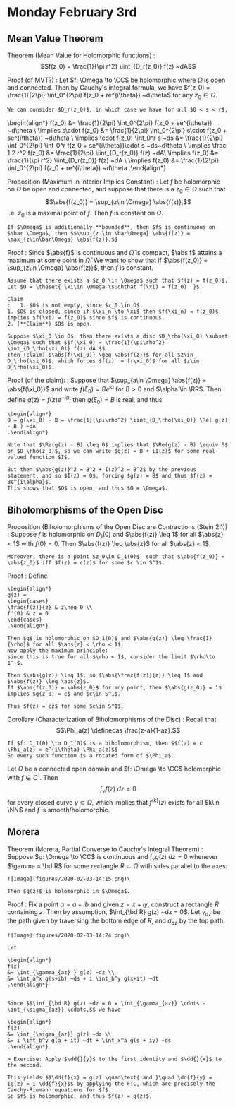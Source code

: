 # Monday February 3rd

## Mean Value Theorem

Theorem (Mean Value for Holomorphic functions)
: 	$$f(z_0) = \frac{1}{\pi r^2} \iint_{D_r(z_0)} f(z) ~dA$$

Proof (of MVT?)
: 	Let $f: \Omega \to \CC$ be holomorphic where $\Omega$ is open and connected.
	Then by Cauchy's integral formula, we have $f(z_0) = \frac{1}{2\pi} \int_0^{2\pi} f(z_0 + re^{i\theta}) ~d\theta$ for any $z_0 \in \Omega$.
	
	We can consider $D_r(z_0)$, in which case we have for all $0 < s < r$,

\begin{align*}
f(z_0) &= \frac{1}{2\pi} \int_0^{2\pi} f(z_0 + se^{i\theta}) ~d\theta \\
\implies s\cdot f(z_0) &= \frac{1}{2\pi} \int_0^{2\pi} s\cdot f(z_0 + se^{i\theta}) ~d\theta \\
\implies \cdot f(z_0) \int_0^r s ~ds &= \frac{1}{2\pi} \int_0^{2\pi} \int_0^r f(z_0 + se^{i\theta})\cdot s ~ds~d\theta \\ 
\implies \frac 1 2 r^2 f(z_0) &= \frac{1}{2\pi} \iint_{D_r(z_0)} f(z) ~dA\\
\implies f(z_0) &= \frac{1}{\pi r^2} \iint_{D_r(z_0)} f(z) ~dA \\
\implies f(z_0) &= \frac{1}{2\pi} \int_0^{2\pi} f(z_0 + re^{i\theta}) ~d\theta
.\end{align*}

Proposition (Maximum in Interior Implies Constant)
: 	Let $f$ be holomorphic on $\Omega$ be open and connected, and suppose that there is a $z_0 \in \Omega$ such that $$\abs{f(z_0)} = \sup_{z\in \Omega} \abs{f(z)},$$ i.e. $z_0$ is a maximal point of $f$.
	Then $f$ is constant on $\Omega$.

	If $\Omega$ is additionally **bounded**, then $f$ is continuous on $\bar \Omega$, then $$\sup_{z \in \bar\Omega} \abs{f(z)} = \max_{z\in\bar\Omega} \abs{f(z)}.$$

Proof
: 	Since $\abs{f}$ is continuous and $\bar \Omega$ is compact, $\abs f$ attains a maximum at some point in $\bar \Omega$.
	We want to show that if $\abs{f(z_0)} = \sup_{z\in \Omega} \abs{f(z)}$, then $f$ is constant.

	Assume that there exists a $z_0 \in \Omega$ such that $f(z) = f(z_0)$.
	Let $O = \theset{ \xi\in \Omega \suchthat f(\xi) = f(z_0)  }$.

	Claim
	:	1. $O$ is not empty, since $z_0 \in O$.
	1. $O$ is closed, since if $\xi_n \to \xi$ then $f(\xi_n) = f(z_0)$ implies $f(\xi) = f(z_0)$ since $f$ is continuous.
	2. (**Claim**) $O$ is open.

	Suppose $\xi_0 \in O$, then there exists a disc $D_\rho(\xi_0) \subset \Omega$ such that $$f(\xi_0) = \frac{1}{\pi\rho^2} \int_{D_\rho(\xi_0)} f(z) dA.$$
	Then (claim) $\abs{f(\xi_0)} \geq \abs{f(z)}$ for all $z\in D_\rho(\xi_0)$, which forces $f(z)  = f(\xi_0)$ for all $z\in D_\rho(\xi_0)$.

Proof (of the claim):
: Suppose that $\sup_{a\in \Omega} \abs{f(z)} = \abs{f(\xi_0)}$ and write $f(\xi_0) = Be^{i\alpha}$ for $B>0$ and $\alpha \in \RR$.
	Then define $g(z) = f(z) e^{-i\alpha}$; then $g(\xi_0) = B$ is real, and thus

	\begin{align*}
	0 = g(\xi_0) - B = \frac{1}{\pi\rho^2} \iint_{D_\rho(\xi_0)} \Re( g(z) - B ) ~dA
	.\end{align*}

	Note that $\Re(g(z) - B) \leq 0$ implies that $\Re(g(z) - B) \equiv 0$ on $D_\rho(z_0)$, so we can write $g(z) = B + iI(z)$ for some real-valued function $I$.

	But then $\abs{g(z)}^2 = B^2 + I(z)^2 = B^2$ by the previous statement, and so $I(z) = 0$, forcing $g(z) = B$ and thus $f(z) = Be^{i\alpha}$.
	This shows that $O$ is open, and thus $O = \Omega$.

## Biholomorphisms of the Open Disc

Proposition (Biholomorphisms of the Open Disc are Contractions (Stein 2.1))
: 	Suppose $f$ is holomorphic on $D_1(0)$ and $\abs{f(z)} \leq 1$ for all $\abs{z} < 1$ with $f(0) = 0$.
	Then $\abs{f(z)} \leq \abs{z}$ for all $\abs{z} < 1$.

	Moreover, there is a point $z_0\in D_1(0)$  such that $\abs{f(z_0)} = \abs{z_0}$ iff $f(z) = c(z)$ for some $c \in S^1$.

Proof
: 	Define

	\begin{align*}
	g(z) =
	\begin{cases}
	\frac{f(z)}{z} & z\neq 0 \\
	f'(0) & z = 0
	\end{cases}
	.\end{align*}

	Then $g$ is holomorphic on $D_1(0)$ and $\abs{g(z)} \leq \frac{1}{\rho}$ for all $\abs{z} < \rho < 1$.
	Now apply the maximum principle: 
	since this is true for all $\rho < 1$, consider the limit $\rho\to 1^-$.
	
	Then $\abs{g(z)} \leq 1$, so $\abs{\frac{f(z)}{z}} \leq 1$ and $\abs{f(z)} \leq \abs{z}$.
	If $\abs{f(z_0)} = \abs{z_0}$ for any point, then $\abs{g(z_0)} = 1$ implies $g(z_0) = c$ and $c\in S^1$. 
	
	Thus $f(z) = cz$ for some $c\in S^1$.

Corollary (Characterization of Biholomorphisms of the Disc)
: 	Recall that $$\Phi_a(z) \definedas \frac{z-a}{1-az}.$$

	If $f: D_1(0) \to D_1(0)$ is a biholomorphism, then $$f(z) = c \Phi_a(z) = e^{i\theta} \Phi_a(z)$$
	So every such function is a rotated form of $\Phi_a$.

Let $\Omega$ be a connected open domain and $f: \Omega \to \CC$ holomorphic with $f\in C^1$.
Then $$\int_\gamma f(z) ~dz = 0$$ for every closed curve $\gamma \subset \Omega$, which implies that $f^{(k)} (z)$ exists for all $k\in \NN$ and $f$ is smooth/holomorphic.

## Morera

Theorem (Morera, Partial Converse to Cauchy's Integral Theorem)
: 	Suppose $g: \Omega \to \CC$ is continuous and $\int_\gamma g(z)~dz = 0$ whenever $\gamma = \bd R$ for some rectangle $R\subset \Omega$ with sides parallel to the axes:

	![Image](figures/2020-02-03-14:15.png)\

	Then $g(z)$ is holomorphic in $\Omega$.

Proof
: 	Fix a point $\alpha = a + ib$ and given $z = x+iy$, construct a rectangle $R$ containing $z$.
	Then by assumption, $\int_{\bd R} g(z) ~dz = 0$.
	Let $\gamma_{az}$ be the path given by traversing the bottom edge of $R$, and $\sigma_{az}$ by the top path.

	![Image](figures/2020-02-03-14:24.png)\

	Let 

	\begin{align*}
	f(z)
	&= \int_{\gamma_{az} } g(z) ~dz \\
	&= \int_a^x g(s+ib) ~ds + i \int_b^y g(x+it) ~dt
	.\end{align*}


	Since $$\int_{\bd R} g(z) ~dz = 0 = \int_{\gamma_{az}} \cdots - \int_{\sigma_{az}} \cdots,$$ we have

	\begin{align*}
	f(z) 
	&= \int_{\sigma_{az}} g(z) ~dz \\
	&= i \int_b^y g(a + it) ~dt + \int_x^a g(s + iy) ~ds
	.\end{align*}

	> Exercise: Apply $\dd{}{y}$ to the first identity and $\dd{}{x}$ to the second.

	This yields $$\dd{f}{x} = g(z) \quad\text{ and }\quad \dd{f}{y} = ig(z) = i \dd{f}{x}$$ by applying the FTC, which are precisely the Cauchy-Riemann equations for $f$.
	So $f$ is holomorphic, and thus $f(z) = g(z)$.